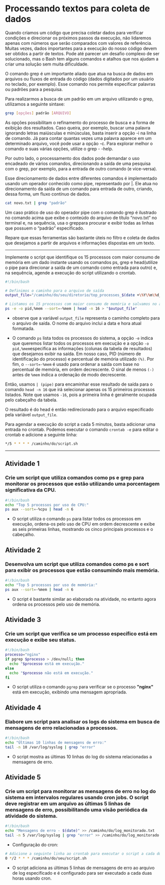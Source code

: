 # Processando textos para coleta de dados

Quando criamos um código que precisa coletar dados para verificar condições e direcionar os próximos passos da execução, não lidaremos apenas com números que serão comparados com valores de referência. Muitas vezes, dados importantes para a execução do nosso código devem ser obtidos a partir de textos. Pode até parecer um desafio complexo de ser solucionado, mas o Bash tem alguns comandos e atalhos que nos ajudam a criar uma solução sem muita dificuldade.

O comando grep é um importante aliado que atua na busca de dados em arquivos ou fluxos de entrada do código (dados digitados por um usuário no teclado, por exemplo). Esse comando nos permite especificar palavras ou padrões para a pesquisa.

Para realizarmos a busca de um padrão em um arquivo utilizando o grep, utilizamos a seguinte sintaxe:
```bash
grep [opções] padrão [ARQUIVO]
```
As opções possibilitam o refinamento do processo de busca e a forma de exibição dos resultados. Caso queira, por exemplo, buscar uma palavra ignorando letras maiúsculas e minúsculas, basta inserir a opção -i na linha de comando. Já para contar quantas vezes uma palavra aparece em um determinado arquivo, você pode usar a opção -c. Para explorar melhor o comando e suas várias opções, utilize o grep - -help.

Por outro lado, o processamento dos dados pode demandar o uso encadeado de vários comandos, direcionando a saída de uma pesquisa com o grep, por exemplo, para a entrada de outro comando (e vice-versa).

Esse direcionamento de dados entre diferentes comandos é implementado usando um operador conhecido como pipe, representado por |. Ele atua no direcionamento da saída de um comando para entrada de outro, criando, dessa forma, um fluxo contínuo de dados.
```bash
cat novo.txt | grep "padrão"
```
Um caso prático de uso do operador pipe com o comando grep é ilustrado no comando acima que exibe o conteúdo do arquivo de título “novo.txt” no terminal e, na sequência, usa o greppara procurar e exibir todas as linhas que possuem o “padrão” especificado.

Repare que essas ferramentas são bastante úteis no filtro e coleta de dados que desejamos a partir de arquivos e informações dispostas em um texto.

------------

Implemente o script que identifique os 15 processos com maior consumo de memória em um dado instante usando os comandos ps, grep e head(utilize o pipe para direcionar a saída de um comando como entrada para outro) e, na sequência, agende a execução do script utilizando o crontab.


```bash
#!/bin/bash

# Definimos o caminho para o arquivo de saída
output_file="/caminho/do/seu/diretorio/top_processes_$(date +\%Y\%m\%d_\%H\%M).txt"

# Listamos os 15 processos com maior consumo de memória e salvamos no arquivo de saída
ps -e -o pid,%mem --sort=-%mem | head -n 16 > "$output_file"
```
- observe que a variável `output_file` representa o caminho completo para o arquivo de saída. O nome do arquivo inclui a data e hora atual formatada.

- O comando `ps` lista todos os processos do sistema, a opção `-e` indica que queremos listar todos os processos em execução e a opção `-o pid,%mem`especifica as informações (colunas da tabela de resultados) que desejamos exibir na saída. Em nosso caso, PID (número de identificação do processo) e percentual de memória utilizado `(%)`. Por fim, o `--sort=-%mem` é usado para ordenar a saída com base no percentual de memória, em ordem decrescente. O sinal de menos `(-)` antes de `%mem` indica a ordenação de modo decrescente.

Então, usamos `| (pipe)` para encaminhar esse resultado de saída para o comando `head -n 16` que irá selecionar apenas os 15 primeiros processos listados. Note que usamos `-16`, pois a primeira linha é geralmente ocupada pelo cabeçalho da tabela.

O resultado é do head é então redirecionado para o arquivo especificado pela variável `output_file`.

Para agendar a execução do script a cada 5 minutos, basta adicionar uma entrada no crontab. Podemos executar o comando `crontab -e` para editar o crontab e adicione a seguinte linha:

```bash
*/5 * * * * /caminho/do/script.sh
```
-------

## Atividade 1
### Crie um script que utiliza comandos como ps e grep para monitorar os processos que estão utilizando uma porcentagem significativa da CPU.

```bash
#!/bin/bash
echo "Top 5 processos por uso de CPU:"
ps aux --sort=-%cpu | head -n 6
```
- O script utiliza o comando `ps` para listar todos os processos em execução, ordena-os pelo uso de CPU em ordem decrescente e exibe as seis primeiras linhas, mostrando os cinco principais processos e o cabeçalho.

## Atividade 2
### Desenvolva um script que utiliza comandos como ps e sort para exibir os processos que estão consumindo mais memória.
```bash
#!/bin/bash
echo "Top 5 processos por uso de memória:"
ps aux --sort=-%mem | head -n 6
```
- O script é bastante similar ao elaborado na atividade, no entanto agora ordena os processos pelo uso de memória.

## Atividade 3
###  Crie um script que verifica se um processo específico está em execução e exibe seu status.
```bash
#!/bin/bash
processo="nginx"
if pgrep $processo > /dev/null; then
  echo "$processo está em execução."
else
  echo "$processo não está em execução."
fi
```
- O script utiliza o comando `pgrep` para verificar se o processo **"nginx"** está em execução, exibindo uma mensagem apropriada.

## Atividade 4
### Elabore um script para analisar os logs do sistema em busca de mensagens de erro relacionadas a processos.
```bash
#!/bin/bash
echo "Últimas 10 linhas de mensagens de erro:"
tail -n 10 /var/log/syslog | grep "error"
```
- O script mostra as últimas 10 linhas do log do sistema relacionadas a mensagens de erro.

## Atividade 5
### Crie um script para monitorar as mensagens de erro no log do sistema em intervalos regulares usando cron jobs. O script deve registrar em um arquivo as últimas 5 linhas de mensagens de erro, possibilitando uma visão periódica da atividade do sistema.
```bash
#!/bin/bash
echo "Mensagens de erro - $(date)" >> /caminho/do/log_monitorado.txt
tail -n 5 /var/log/syslog | grep "error" >> /caminho/do/log_monitorado.txt
```
- Configuração do cron:
```bash
# Adicione a seguinte linha ao crontab para executar o script a cada duas horas
0 */2 * * * /caminho/do/seu/script.sh
```
- O script adiciona as últimas 5 linhas de mensagens de erro ao arquivo de log especificado e é configurado para ser executado a cada duas horas usando cron.